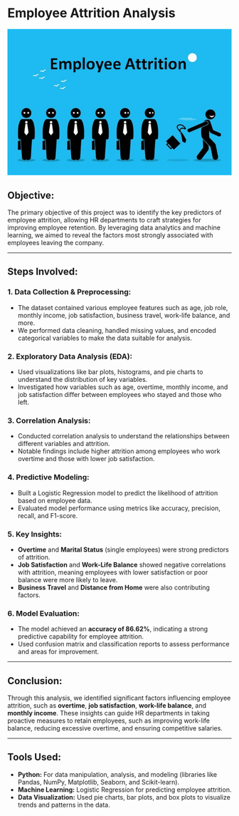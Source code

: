 # Employee Attrition Analysis

![Employee Attrition report](./Employee-Attrition.jpg)

## Objective:
The primary objective of this project was to identify the key predictors of employee attrition, allowing HR departments to craft strategies for improving employee retention. By leveraging data analytics and machine learning, we aimed to reveal the factors most strongly associated with employees leaving the company.

---

## Steps Involved:

### 1. Data Collection & Preprocessing:
- The dataset contained various employee features such as age, job role, monthly income, job satisfaction, business travel, work-life balance, and more.
- We performed data cleaning, handled missing values, and encoded categorical variables to make the data suitable for analysis.

### 2. Exploratory Data Analysis (EDA):
- Used visualizations like bar plots, histograms, and pie charts to understand the distribution of key variables.
- Investigated how variables such as age, overtime, monthly income, and job satisfaction differ between employees who stayed and those who left.

### 3. Correlation Analysis:
- Conducted correlation analysis to understand the relationships between different variables and attrition.
- Notable findings include higher attrition among employees who work overtime and those with lower job satisfaction.

### 4. Predictive Modeling:
- Built a Logistic Regression model to predict the likelihood of attrition based on employee data.
- Evaluated model performance using metrics like accuracy, precision, recall, and F1-score.

### 5. Key Insights:
- **Overtime** and **Marital Status** (single employees) were strong predictors of attrition.
- **Job Satisfaction** and **Work-Life Balance** showed negative correlations with attrition, meaning employees with lower satisfaction or poor balance were more likely to leave.
- **Business Travel** and **Distance from Home** were also contributing factors.

### 6. Model Evaluation:
- The model achieved an **accuracy of 86.62%**, indicating a strong predictive capability for employee attrition.
- Used confusion matrix and classification reports to assess performance and areas for improvement.

---

## Conclusion:
Through this analysis, we identified significant factors influencing employee attrition, such as **overtime**, **job satisfaction**, **work-life balance**, and **monthly income**. These insights can guide HR departments in taking proactive measures to retain employees, such as improving work-life balance, reducing excessive overtime, and ensuring competitive salaries.

---

## Tools Used:
- **Python:** For data manipulation, analysis, and modeling (libraries like Pandas, NumPy, Matplotlib, Seaborn, and Scikit-learn).
- **Machine Learning:** Logistic Regression for predicting employee attrition.
- **Data Visualization:** Used pie charts, bar plots, and box plots to visualize trends and patterns in the data.
